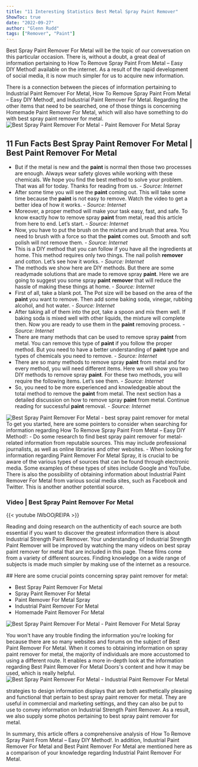 ```yaml
---
title: "11 Interesting Statistics Best Metal Spray Paint Remover"
ShowToc: true 
date: "2022-09-27"
author: "Glenn Rudd" 
tags: ["Remover", "Paint"]
---
```


Best Spray Paint Remover For Metal will be the topic of our conversation on this particular occasion. There is, without a doubt, a great deal of information pertaining to How To Remove Spray Paint From Metal – Easy DIY Method! available on the internet. As a result of the rapid development of social media, it is now much simpler for us to acquire new information.

There is a connection between the pieces of information pertaining to Industrial Paint Remover For Metal, How To Remove Spray Paint From Metal – Easy DIY Method!, and Industrial Paint Remover For Metal. Regarding the other items that need to be searched, one of those things is concerning Homemade Paint Remover For Metal, which will also have something to do with best spray paint remover for metal.
<img loading="lazy" src="https://i.ytimg.com/vi/sWZjVcHNDw0/maxresdefault.jpg" onerror="this.onerror=null;this.src='https://blogger.googleusercontent.com/img/a/AVvXsEhe7F7TRXHtjiKvHb5vS7DmnxvpHiDyoYyYvm1nHB3Qp2_w3BnM6A2eq4v7FYxCC9bfZt3a9vIMtAYEKUiaDQbHMg-ViyGmRIj39MLp0bGFfgfYw1Dc9q_H-T0wiTm3l0Uq42dETrN9eC8aGJ9_IORZsxST1AcLR7np1koOfcc7tnHa4S8Mwz_xD9d0=s16000';" alt="Best Spray Paint Remover For Metal - Paint Remover For Metal Spray" >

## 11 Fun Facts Best Spray Paint Remover For Metal | Best Paint Remover For Metal
-   But if the metal is new and the **paint** is normal then those two processes are enough. Always wear safety gloves while working with these chemicals. We hope you find the best method to solve your problem. That was all for today. Thanks for reading from us. - <cite>Source: Internet</cite>
-   After some time you will see the **paint** coming out. This will take some time because the **paint** is not easy to remove. Watch the video to get a better idea of how it works. - <cite>Source: Internet</cite>
-   Moreover, a proper method will make your task easy, fast, and safe. To know exactly how to remove spray **paint** from metal, read this article from here to end. Let’s start. - <cite>Source: Internet</cite>
-   Now, you have to put the brush on the mixture and brush that area. You need to brush with a force so that the **paint** comes out. Smooth and soft polish will not remove them. - <cite>Source: Internet</cite>
-   This is a DIY method that you can follow if you have all the ingredients at home. This method requires only two things. The nail polish **remover** and cotton. Let’s see how it works. - <cite>Source: Internet</cite>
-   The methods we show here are DIY methods. But there are some readymade solutions that are made to remove spray **paint**. Here we are going to suggest you some spray **paint** **remover** that will reduce the hassle of making these things at home. - <cite>Source: Internet</cite>
-   First of all, take a blank pot. The Pot size will be based on the area of the **paint** you want to remove. Then add some baking soda, vinegar, rubbing alcohol, and hot water. - <cite>Source: Internet</cite>
-   After taking all of them into the pot, take a spoon and mix them well. If baking soda is mixed well with other liquids, the mixture will complete then. Now you are ready to use them in the **paint** removing process. - <cite>Source: Internet</cite>
-   There are many methods that can be used to remove spray **paint** from metal. You can remove this type of **paint** if you follow the proper method. But you need to have a better understanding of **paint** type and types of chemicals you need to remove. - <cite>Source: Internet</cite>
-   There are so many methods to remove spray **paint** from metal and for every method, you will need different items. Here we will show you two DIY methods to remove spray **paint**. For these two methods, you will require the following items. Let’s see them. - <cite>Source: Internet</cite>
-   So, you need to be more experienced and knowledgeable about the total method to remove the **paint** from metal. The next section has a detailed discussion on how to remove spray **paint** from metal. Continue reading for successful **paint** removal. - <cite>Source: Internet</cite>


<img loading="lazy" src="http://shop.cannontools.co.uk/images/shop.cannontools.co.uk/large/C11.JPG" onerror="this.onerror=null;this.src='https://blogger.googleusercontent.com/img/a/AVvXsEhe7F7TRXHtjiKvHb5vS7DmnxvpHiDyoYyYvm1nHB3Qp2_w3BnM6A2eq4v7FYxCC9bfZt3a9vIMtAYEKUiaDQbHMg-ViyGmRIj39MLp0bGFfgfYw1Dc9q_H-T0wiTm3l0Uq42dETrN9eC8aGJ9_IORZsxST1AcLR7np1koOfcc7tnHa4S8Mwz_xD9d0=s16000';" alt="Best Spray Paint Remover For Metal - best spray paint remover for metal" >
To get you started, here are some pointers to consider when searching for information regarding How To Remove Spray Paint From Metal – Easy DIY Method!:
- Do some research to find best spray paint remover for metal-related information from reputable sources. This may include professional journalists, as well as online libraries and other websites.
- When looking for information regarding Paint Remover For Metal Spray, it is crucial to be aware of the various types of sources that can be found through electronic media. Some examples of these types of sites include Google and YouTube. There is also the possibility of obtaining information about Industrial Paint Remover For Metal from various social media sites, such as Facebook and Twitter. This is another another potential source.

### Video | Best Spray Paint Remover For Metal
{{< youtube IWbOOjRElPA >}} 


Reading and doing research on the authenticity of each source are both essential if you want to discover the greatest information there is about Industrial Strength Paint Remover.
Your understanding of Industrial Strength Paint Remover will be improved by watching the many videos on best spray paint remover for metal that are included in this page. These films come from a variety of different sources. Finding knowledge on a wide range of subjects is made much simpler by making use of the internet as a resource.
<script async="async" data-cfasync="false" src="//normallydemandedalter.com/fe63df3c5408708b15d8dc3d9b206b31/invoke.js"></script>
<div id="container-fe63df3c5408708b15d8dc3d9b206b31"></div>
## Here are some crucial points concerning spray paint remover for metal:

- Best Spray Paint Remover For Metal
- Spray Paint Remover For Metal
- Paint Remover For Metal Spray
- Industrial Paint Remover For Metal
- Homemade Paint Remover For Metal

 <img loading="lazy" src="http://www.thexbfl.com/The_Xbox_Football_League/Boba_Fett_Don_Post_Helmet_files/Img_9638RS.jpg" onerror="this.onerror=null;this.src='https://blogger.googleusercontent.com/img/a/AVvXsEhe7F7TRXHtjiKvHb5vS7DmnxvpHiDyoYyYvm1nHB3Qp2_w3BnM6A2eq4v7FYxCC9bfZt3a9vIMtAYEKUiaDQbHMg-ViyGmRIj39MLp0bGFfgfYw1Dc9q_H-T0wiTm3l0Uq42dETrN9eC8aGJ9_IORZsxST1AcLR7np1koOfcc7tnHa4S8Mwz_xD9d0=s16000';" alt="Best Spray Paint Remover For Metal - Paint Remover For Metal Spray" >

You won't have any trouble finding the information you're looking for because there are so many websites and forums on the subject of Best Paint Remover For Metal.
When it comes to obtaining information on spray paint remover for metal, the majority of individuals are more accustomed to using a different route. It enables a more in-depth look at the information regarding Best Paint Remover For Metal Doors's content and how it may be used, which is really helpful.
<img loading="lazy" src="https://ae01.alicdn.com/kf/H120272c6e2374f2f80a4b4772f8d1786e/60D-plus-size-Women-s-Sheer-Sexy-Shiny-Glossy-Oil-Pantyhose-Tights-thick-good-quality-One.jpg_640x640.jpg" onerror="this.onerror=null;this.src='https://blogger.googleusercontent.com/img/a/AVvXsEhe7F7TRXHtjiKvHb5vS7DmnxvpHiDyoYyYvm1nHB3Qp2_w3BnM6A2eq4v7FYxCC9bfZt3a9vIMtAYEKUiaDQbHMg-ViyGmRIj39MLp0bGFfgfYw1Dc9q_H-T0wiTm3l0Uq42dETrN9eC8aGJ9_IORZsxST1AcLR7np1koOfcc7tnHa4S8Mwz_xD9d0=s16000';" alt="Best Spray Paint Remover For Metal - Industrial Paint Remover For Metal" >

strategies to design information displays that are both aesthetically pleasing and functional that pertain to best spray paint remover for metal. They are useful in commercial and marketing settings, and they can also be put to use to convey information on Industrial Strength Paint Remover. As a result, we also supply some photos pertaining to best spray paint remover for metal.

In summary, this article offers a comprehensive analysis of How To Remove Spray Paint From Metal – Easy DIY Method!. In addition, Industrial Paint Remover For Metal and Best Paint Remover For Metal are mentioned here as a comparison of your knowledge regarding Industrial Paint Remover For Metal.

	

